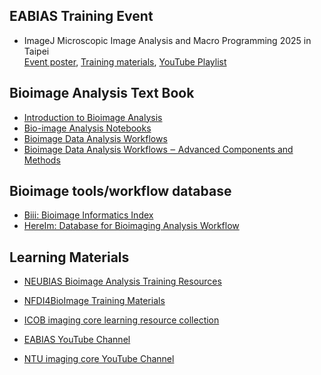 ## EABIAS Training Event
- ImageJ Microscopic Image Analysis and Macro Programming 2025 in Taipei    
[Event poster](https://drive.google.com/file/d/11DaEflREvSH5XQLByhorO5-ToM6Tu5g0/view?usp=drive_link), 
[Training materials](https://github.com/EABIAS/2025-ImageJ-Micro-Image-Analysis-and-Programming_Taipei), 
[YouTube Playlist](https://youtube.com/playlist?list=PL_9oCBBWdG8mLVflK-MJ3YkUPmhwpKO1s&si=dzi0C2x5MDti2cIO)

## Bioimage Analysis Text Book
- [Introduction to Bioimage Analysis](https://bioimagebook.github.io/index.html)
- [Bio-image Analysis Notebooks](https://haesleinhuepf.github.io/BioImageAnalysisNotebooks/intro.html)
- [Bioimage Data Analysis Workflows](https://link.springer.com/book/10.1007/978-3-030-22386-1)  
- [Bioimage Data Analysis Workflows ‒ Advanced Components and Methods](https://link.springer.com/book/10.1007/978-3-030-76394-7)

## Bioimage tools/workflow database
- [Biii: Bioimage Informatics Index](https://biii.eu/)  
- [HereIm: Database for Bioimaging Analysis Workflow](https://hereimntuic.com/)

## Learning Materials
- [NEUBIAS Bioimage Analysis Training Resources](https://neubias.github.io/training-resources/)  
- [NFDI4BioImage Training Materials](https://nfdi4bioimage.github.io/training/readme.html)  
- [ICOB imaging core learning resource collection](https://getupnote.com/share/notes/N6hHwRcoQthOYIy9a8LANC7GxmT2/f26750fe-fd45-4b39-8b55-8791fc8de73d)  

- [EABIAS YouTube Channel](https://www.youtube.com/@EABIAS)  
- [NTU imaging core YouTube Channel](https://www.youtube.com/@imagingcore9084)  
